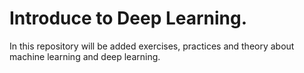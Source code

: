 # Introduce to Deep Learning.

In this repository will be added exercises, practices and theory about machine learning and deep learning.
